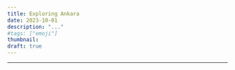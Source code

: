 ```yaml
---
title: Exploring Ankara
date: 2023-10-01
description: "..."
#tags: ["emoji"]
thumbnail: 
draft: true
---
```



---
